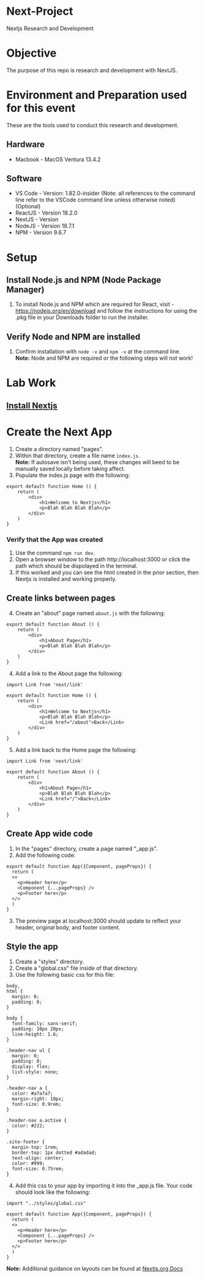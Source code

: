 # Next-Project
Nextjs Research and Development

# Objective    
The purpose of this repo is research and development with NextJS. 

# Environment and Preparation used for this event   
These are the tools used to conduct this research and development. 

## Hardware
* Macbook - MacOS Ventura 13.4.2

## Software
* VS Code - Version: 1.82.0-insider (Note: all references to the command line refer to the VSCode command line unless otherwise noted) (Optional)
* ReactJS - Version 18.2.0
* NextJS - Version
* NodeJS - Version 18.7.1
* NPM - Version 9.6.7
    

# Setup
## Install Node.js and NPM (Node Package Manager)
1. To install Node.js and NPM which are required for React, visit - https://nodejs.org/en/download and follow the instructions for using the .pkg file in your Downloads folder to run the installer.   

## Verify Node and NPM are installed
1. Confirm installation with `node -v` and `npm -v` at the command line.   
    **Note:** Node and NPM are required or the following steps will not work!

# Lab Work
## [Install Nextjs](/docs/install-Next-js.md)

# Create the Next App
1. Create a directory named "pages".   
2. Within that directory, create a file name `index.js`.    
   **Note:** If autosave isn't being used, these changes will beed to be manually saved locally before taking affect.   
3. Populate the index.js page with the following:
```
export default function Home () {
    return (
        <div>
            <h1>Welcome to Nextjs</h1>
            <p>Blah Blah Blah Blah</p>
        </div>
    )
}
```
### Verify that the App was created   
1. Use the command `npm run dev`.   
2. Open a browser window to the path http://localhost:3000 or click the path which should be dispolayed in the terminal.
3. If this worked and you can see the html created in the prior section, then Nextjs is installed and working properly.   

## Create links between pages
4. Create an "about" page named `about.js` with the following:
```
export default function About () {
    return (
        <div>
            <h1>About Page</h1>
            <p>Blah Blah Blah Blah</p>
        </div>
    )
}
```
4. Add a link to the About page the following:
```
import Link from 'next/link'

export default function Home () {
    return (
        <div>
            <h1>Welcome to Nextjs</h1>
            <p>Blah Blah Blah Blah</p>
            <Link href="/about">Back</Link>
        </div>
    )
}
```
5. Add a link back to the Home page the following:
```
import Link from 'next/link'

export default function About () {
    return (
        <div>
            <h1>About Page</h1>
            <p>Blah Blah Blah Blah</p>
            <Link href="/">Back</Link>
        </div>
    )
}
```  
## Create App wide code
1. In the "pages" directory, create a page named "_app.js".
2. Add the following code:
```
export default function App({Component, pageProps}) {
  return (
  <>
    <p>Header here</p>
    <Component {...pageProps} />
    <p>Footer here</p>
  </>
  )
}
```
3. The preview page at localhost:3000 should update to reflect your header, original body, and footer content.   

## Style the app
1. Create a "styles" directory.
2. Create a "global.css" file inside of that directory.
3. Use the following basic css for this file:
```
body,
html {
  margin: 0;
  padding: 0;
}

body {
  font-family: sans-serif;
  padding: 10px 20px;
  line-height: 1.6;
}

.header-nav ul {
  margin: 0;
  padding: 0;
  display: flex;
  list-style: none;
}

.header-nav a {
  color: #a7a7a7;
  margin-right: 10px;
  font-size: 0.9rem;
}

.header-nav a.active {
  color: #222;
}

.site-footer {
  margin-top: 1rem;
  border-top: 1px dotted #adadad;
  text-align: center;
  color: #999;
  font-size: 0.75rem;
}
```
4. Add this css to your app by importing it into the _app.js file. Your code should look like the following:
```
import "../styles/global.css"

export default function App({Component, pageProps}) {
  return (
  <>
    <p>Header here</p>
    <Component {...pageProps} />
    <p>Footer here</p>
  </>
  )
}
```
**Note:** Additional guidance on layouts can be found at [Nextjs.org Docs](https://nextjs.org/docs/pages/building-your-application/routing/pages-and-layouts)
